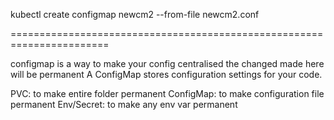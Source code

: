 kubectl create configmap newcm2 --from-file newcm2.conf

=======================================================================


configmap is a way to make your config centralised
the changed made here will be permanent	
A ConfigMap stores configuration settings for your code.

PVC: to make entire folder permanent
ConfigMap: to make configuration file permanent
Env/Secret: to make any env var permanent
